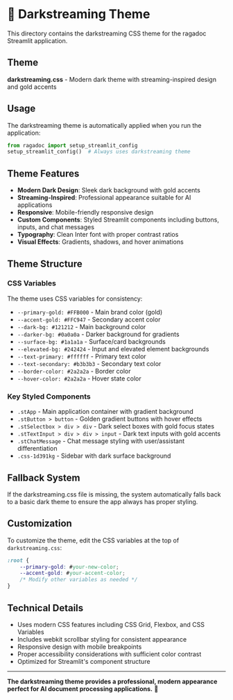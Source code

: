 # 🎨 Darkstreaming Theme

This directory contains the darkstreaming CSS theme for the ragadoc Streamlit application.

## Theme

**darkstreaming.css** - Modern dark theme with streaming-inspired design and gold accents

## Usage

The darkstreaming theme is automatically applied when you run the application:

```python
from ragadoc import setup_streamlit_config
setup_streamlit_config()  # Always uses darkstreaming theme
```

## Theme Features

- **Modern Dark Design**: Sleek dark background with gold accents
- **Streaming-Inspired**: Professional appearance suitable for AI applications  
- **Responsive**: Mobile-friendly responsive design
- **Custom Components**: Styled Streamlit components including buttons, inputs, and chat messages
- **Typography**: Clean Inter font with proper contrast ratios
- **Visual Effects**: Gradients, shadows, and hover animations

## Theme Structure

### CSS Variables
The theme uses CSS variables for consistency:
- `--primary-gold: #FFB000` - Main brand color (gold)
- `--accent-gold: #FFC947` - Secondary accent color
- `--dark-bg: #121212` - Main background color  
- `--darker-bg: #0a0a0a` - Darker background for gradients
- `--surface-bg: #1a1a1a` - Surface/card backgrounds
- `--elevated-bg: #242424` - Input and elevated element backgrounds
- `--text-primary: #ffffff` - Primary text color
- `--text-secondary: #b3b3b3` - Secondary text color
- `--border-color: #2a2a2a` - Border color
- `--hover-color: #2a2a2a` - Hover state color

### Key Styled Components
- `.stApp` - Main application container with gradient background
- `.stButton > button` - Golden gradient buttons with hover effects
- `.stSelectbox > div > div` - Dark select boxes with gold focus states
- `.stTextInput > div > div > input` - Dark text inputs with gold accents
- `.stChatMessage` - Chat message styling with user/assistant differentiation
- `.css-1d391kg` - Sidebar with dark surface background

## Fallback System

If the darkstreaming.css file is missing, the system automatically falls back to a basic dark theme to ensure the app always has proper styling.

## Customization

To customize the theme, edit the CSS variables at the top of `darkstreaming.css`:

```css
:root {
    --primary-gold: #your-new-color;
    --accent-gold: #your-accent-color;
    /* Modify other variables as needed */
}
```

## Technical Details

- Uses modern CSS features including CSS Grid, Flexbox, and CSS Variables
- Includes webkit scrollbar styling for consistent appearance
- Responsive design with mobile breakpoints
- Proper accessibility considerations with sufficient color contrast
- Optimized for Streamlit's component structure

---

**The darkstreaming theme provides a professional, modern appearance perfect for AI document processing applications.** 🎨 